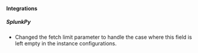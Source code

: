 
#### Integrations
##### SplunkPy
  - Changed the fetch limit parameter to handle the case where this field is left empty in the instance configurations.
